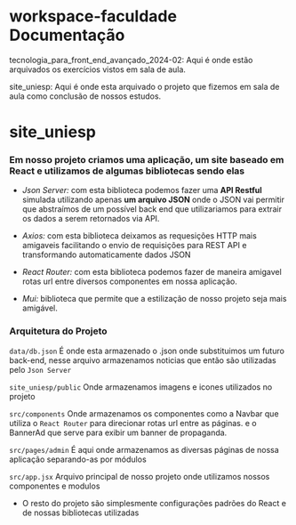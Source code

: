 #  workspace-faculdade Documentação

tecnologia_para_front_end_avançado_2024-02: Aqui é onde estão arquivados os exercícios vistos em sala de aula.  

site_uniesp: Aqui é onde esta arquivado o projeto que fizemos em sala de aula como conclusão de nossos estudos.

#  site_uniesp 
### Em nosso projeto criamos uma aplicação, um site baseado em **React** e utilizamos de algumas bibliotecas sendo elas

* *Json Server:*  com esta biblioteca podemos fazer uma **API Restful** simulada utilizando apenas **um arquivo JSON** onde o JSON vai permitir que abstraímos de um possível back end que utilizariamos para extrair os dados a serem retornados via API. 

* *Axios:*  com esta biblioteca deixamos as requesições HTTP mais amigaveis facilitando o envio de requisições para REST API e transformando automaticamente dados JSON

* *React Router:* com esta biblioteca podemos fazer de maneira amigavel rotas url entre diversos componentes em nossa aplicação.

* *Mui:* biblioteca que permite que a estilização de nosso projeto seja mais amigável.

### Arquitetura do Projeto

`data/db.json` É onde esta armazenado o .json onde substituimos um futuro back-end, nesse arquivo armazenamos noticias que então são utilizadas pelo `Json Server`

`site_uniesp/public` Onde armazenamos imagens e icones utilizados no projeto

`src/components` Onde armazenamos os componentes como a Navbar que utiliza o `React Router` para direcionar rotas url entre as páginas. e o BannerAd que serve para exibir um banner de propaganda.

`src/pages/admin` É aqui onde armazenamos as diversas páginas de nossa aplicação separando-as por módulos 

`src/app.jsx` Arquivo principal de nosso projeto onde utilizamos nossos componentes e modulos

* O resto do projeto são simplesmente configurações padrões do React e de nossas bibliotecas utilizadas







